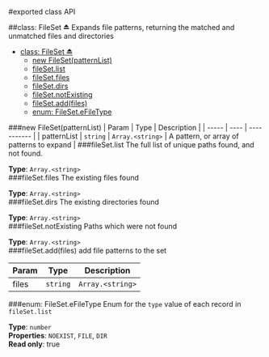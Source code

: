 #exported class API

<a name="exp_module_file-set^FileSet"></a>
##class: FileSet ⏏
Expands file patterns, returning the matched and unmatched files and directories

* [class: FileSet ⏏](#exp_module_file-set^FileSet)
  * [new FileSet(patternList)](#new_module_file-set^FileSet())
  * [fileSet.list](#module_file-set^FileSet#list)
  * [fileSet.files](#module_file-set^FileSet#files)
  * [fileSet.dirs](#module_file-set^FileSet#dirs)
  * [fileSet.notExisting](#module_file-set^FileSet#notExisting)
  * [fileSet.add(files)](#module_file-set^FileSet#add)
  * [enum: FileSet.eFileType](#module_file-set^FileSet.eFileType)

<a name="new_module_file-set^FileSet()"></a>
###new FileSet(patternList)
| Param | Type | Description |
| ----- | ---- | ----------- |
| patternList | `string` | `Array.<string>` | A pattern, or array of patterns to expand |
<a name="module_file-set^FileSet#list"></a>
###fileSet.list
The full list of unique paths found, and not found.

**Type**: `Array.<string>`  
<a name="module_file-set^FileSet#files"></a>
###fileSet.files
The existing files found

**Type**: `Array.<string>`  
<a name="module_file-set^FileSet#dirs"></a>
###fileSet.dirs
The existing directories found

**Type**: `Array.<string>`  
<a name="module_file-set^FileSet#notExisting"></a>
###fileSet.notExisting
Paths which were not found

**Type**: `Array.<string>`  
<a name="module_file-set^FileSet#add"></a>
###fileSet.add(files)
add file patterns to the set

| Param | Type | Description |
| ----- | ---- | ----------- |
| files | `string` | `Array.<string>` | A pattern, or array of patterns to expand |
<a name="module_file-set^FileSet.eFileType"></a>
###enum: FileSet.eFileType
Enum for the `type` value of each record in `fileSet.list`

**Type**: `number`  
**Properties**: `NOEXIST`, `FILE`, `DIR`  
**Read only**: true  
